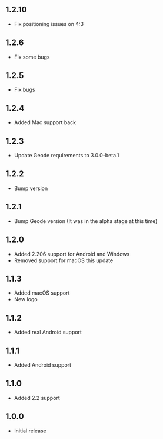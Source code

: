 ## 1.2.10
* Fix positioning issues on 4:3

## 1.2.6
* Fix some bugs

## 1.2.5
* Fix bugs

## 1.2.4
* Added Mac support back

## 1.2.3
* Update Geode requirements to 3.0.0-beta.1

## 1.2.2
* Bump version

## 1.2.1
* Bump Geode version (It was in the alpha stage at this time)

## 1.2.0
* Added 2.206 support for Android and Windows
* Removed support for macOS this update

## 1.1.3
* Added macOS support
* New logo

## 1.1.2
* Added real Android support

## 1.1.1
* Added Android support

## 1.1.0
* Added 2.2 support

## 1.0.0
* Initial release
